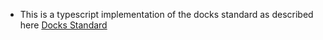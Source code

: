 - This is a typescript implementation of the docks standard as described here [Docks Standard](https://docs.kade.network/architecture/docks)